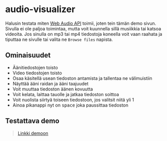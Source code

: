 # audio-visualizer

Halusin testata miten [Web Audio API](https://developer.mozilla.org/en-US/docs/Web/API/Web_Audio_API) toimii, joten tein tämän demo sivun. Sivulla ei ole paljoa toimintaa, mutta voit kuunnella sillä musiikkia tai katsoa videoita. Jos sinulla on mp3 tai mp4 tiedostoja koneella voit vaan raahata ja tiputtaa ne sivulle tai valita ne `Browse files` napista.

## Ominaisuudet

- Äänitiedostojen toisto
- Video tiedostojen toisto
- Osaa käsitellä usean tiedoston antamista ja tallentaa ne välimuistiin
- Näyttää ääni raidan ja ääni taajuudet
- Voit muuttaa tiedoston äänen kovuutta
- Voit kelata, laittaa tauolle ja jatkaa tiedoston soittoa
- Voit nuolista siirtyä toiseen tiedostoon, jos valitsit niitä yli 1
- Ainoa pikanappi nyt on <kbd>space</kbd> joka paussittaa tiedoston

## Testattava demo

> [Linkki demoon](https://github.com/kassu11/audio-visualizer)
